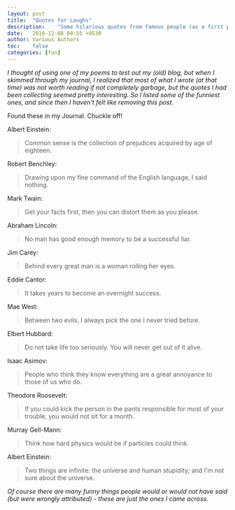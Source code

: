 ```yaml
---
layout: post
title:  "Quotes for Laughs"
description:    "Some hilarious quotes from famous people (as a first post to test the blogging system)."
date:   2016-12-08 08:55 +0530
author: Various Authors
toc:    false
categories: [fun]
---
```


*I thought of using one of my poems to test out my (old) blog, but when I skimmed through my journal, I realized that most of what I wrote (at that time) was not worth reading if not completely garbage, but the quotes I had been collecting seemed pretty interesting. So I listed some of the funniest ones, and since then I haven't felt like removing this post.*

Found these in my Journal. Chuckle off!

Albert Einstein:
> Common sense is the collection of prejudices acquired by age of eighteen.

Robert Benchley:
> Drawing upon my fine command of the English language, I said nothing.

Mark Twain:
> Get your facts first, then you can distort them as you please.

Abraham Lincoln:
> No man has good enough memory to be a successful liar.

Jim Carey:
> Behind every great man is a woman rolling her eyes.

Eddie Cantor:
> It takes years to become an overnight success.

Mae West:
> Between two evils, I always pick the one I never tried before.

Elbert Hubbard:
> Do not take life too seriously. You will never get out of it alive.

Isaac Asimov:
> People who think they know everything are a great annoyance to those of us who do.

Theodore Roosevelt:
> If you could kick the person in the pants responsible for most of your trouble, you would not sit for a month.

Murray Gell-Mann:
> Think how hard physics would be if particles could think.

Albert Einstein:
> Two things are infinite: the universe and human stupidity; and I'm not sure about the universe.  

*Of course there are many funny things people would or would not have said (but were wrongly attributed) - these are just the ones I came across.*
